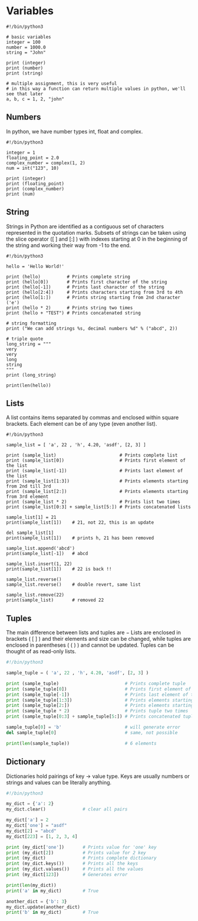 # Variables
```python3
#!/bin/python3

# basic variables
integer = 100
number = 1000.0
string = "John"

print (integer)
print (number)
print (string)

# multiple assignment, this is very useful
# in this way a function can return multiple values in python, we'll see that later
a, b, c = 1, 2, "john"
```

## Numbers
In python, we have number types int, float and complex.
```python3
#!/bin/python3

integer = 1
floating_point = 2.0
complex_number = complex(1, 2)
num = int("123", 10)

print (integer)
print (floating_point)
print (complex_number)
print (num)
```

## String
Strings in Python are identified as a contiguous set of characters represented in the quotation marks. 
Subsets of strings can be taken using the slice operator ([ ] and [:] ) 
with indexes starting at 0 in the beginning of the string and working their 
way from -1 to the end.
```python3
#!/bin/python3

hello = 'Hello World!'

print (hello)          # Prints complete string
print (hello[0])       # Prints first character of the string
print (hello[-1])      # Prints last character of the string
print (hello[2:4])     # Prints characters starting from 3rd to 4th
print (hello[1:])      # Prints string starting from 2nd character ('e')
print (hello * 2)      # Prints string two times
print (hello + "TEST") # Prints concatenated string

# string formatting
print ("We can add strings %s, decimal numbers %d" % ("abcd", 2)) 

# triple quote
long_string = """
very
very
long
string
"""
print (long_string)

print(len(hello))
```

## Lists
A list contains items separated by commas and enclosed within square brackets. Each element can be of any type (even another list).
```python3
#!/bin/python3

sample_list = [ 'a', 22 , 'h', 4.20, 'asdf', [2, 3] ]

print (sample_list)                        # Prints complete list
print (sample_list[0])                     # Prints first element of the list
print (sample_list[-1])                    # Prints last element of the list
print (sample_list[1:3])                   # Prints elements starting from 2nd till 3rd 
print (sample_list[2:])                    # Prints elements starting from 3rd element
print (sample_list * 2)                    # Prints list two times
print (sample_list[0:3] + sample_list[5:]) # Prints concatenated lists

sample_list[1] = 21
print(sample_list[1])    # 21, not 22, this is an update

del sample_list[1]
print(sample_list[1])    # prints h, 21 has been removed

sample_list.append('abcd')
print(sample_list[-1])   # abcd

sample_list.insert(1, 22)
print(sample_list[1])    # 22 is back !!

sample_list.reverse()
sample_list.reverse()    # double revert, same list

sample_list.remove(22)
print(sample_list)       # removed 22
```

## Tuples
The main difference between lists and tuples are − Lists are enclosed in brackets ( [ ] ) and their elements and size can be changed, 
while tuples are enclosed in parentheses ( ( ) ) and cannot be updated. 
Tuples can be thought of as read-only lists.
```python
#!/bin/python3

sample_tuple = ( 'a', 22 , 'h', 4.20, 'asdf', [2, 3] )

print (sample_tuple)                         # Prints complete tuple
print (sample_tuple[0])                      # Prints first element of the tuple
print (sample_tuple[-1])                     # Prints last element of the tuple
print (sample_tuple[1:3])                    # Prints elements starting from 2nd till 3rd 
print (sample_tuple[2:])                     # Prints elements starting from 3rd element
print (sample_tuple * 2)                     # Prints tuple two times
print (sample_tuple[0:3] + sample_tuple[5:]) # Prints concatenated tuple

sample_tuple[0] = 'b'                        # will generate error
del sample_tuple[0]                          # same, not possible

print(len(sample_tuple))                     # 6 elements
```

## Dictionary
Dictionaries hold pairings of key -> value type. Keys are usually numbers or strings and values can be literally anything.
```python
#!/bin/python3

my_dict = {'a': 2}
my_dict.clear()              # clear all pairs

my_dict['a'] = 2
my_dict['one'] = "asdf"
my_dict[2] = "abcd"
my_dict[223] = [1, 2, 3, 4]

print (my_dict['one'])       # Prints value for 'one' key
print (my_dict[2])           # Prints value for 2 key
print (my_dict)              # Prints complete dictionary
print (my_dict.keys())       # Prints all the keys
print (my_dict.values())     # Prints all the values
print (my_dict[123])         # Generates error

print(len(my_dict))
print('a' in my_dict)        # True

another_dict = {'b': 3}
my_dict.update(another_dict)
print('b' in my_dict)        # True
```